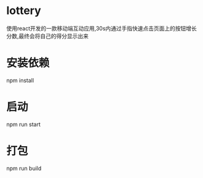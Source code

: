 # lottery
使用react开发的一款移动端互动应用,30s内通过手指快速点击页面上的按钮增长分数,最终会将自己的得分显示出来
# 安装依赖
npm install  
# 启动
npm run start
# 打包
npm run build

